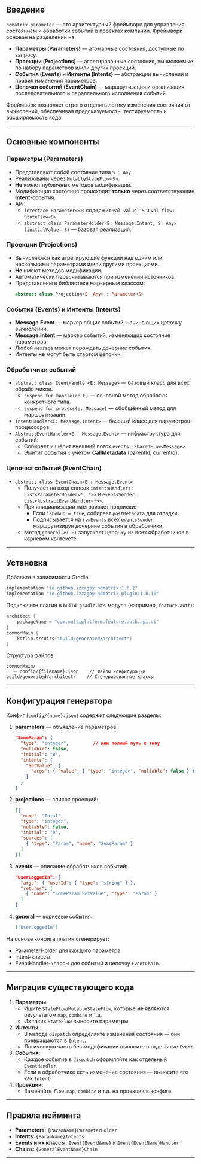 ## Введение

`ndmatrix-parameter` — это архитектурный фреймворк для управления состоянием и обработки событий в проектах компании. Фреймворк основан на разделении на:

- **Параметры (Parameters)** — атомарные состояния, доступные по запросу.
- **Проекции (Projections)** — агрегированные состояния, вычисляемые по набору параметров и/или других проекций.
- **События (Events) и Интенты (Intents)** — абстракции вычислений и правил изменения параметров.
- **Цепочки событий (EventChain)** — маршрутизация и организация последовательного и параллельного исполнения событий.

Фреймворк позволяет строго отделять логику изменения состояния от вычислений, обеспечивая предсказуемость, тестируемость и расширяемость кода.

---

## Основные компоненты

### Параметры (Parameters)

- Представляют собой состояние типа `S : Any`.
- Реализованы через `MutableStateFlow<S>`.
- **Не** имеют публичных методов модификации.
- Модификация состояния происходит **только** через соответствующие **Intent**-события.
- API:
    - `interface Parameter<S>`: содержит `val value: S` и `val flow: StateFlow<S>`.
    - `abstract class ParameterHolder<E: Message.Intent, S: Any>(initialValue: S)` — базовая реализация.

### Проекции (Projections)

- Вычисляются как агрегирующие функции над одним или несколькими параметрами и/или другими проекциями.
- **Не** имеют методов модификации.
- Автоматически пересчитываются при изменении источников.
- Представлены в библиотеке маркерным классом:
  ```kotlin
  abstract class Projection<S: Any> : Parameter<S>
  ```

### События (Events) и Интенты (Intents)

- **Message.Event** — маркер общих событий, начинающих цепочку вычислений.
- **Message.Intent** — маркер событий, изменяющих состояние параметров.
- Любой `Message` может порождать дочерние события.
- Интенты **не** могут быть стартом цепочки.

### Обработчики событий

- `abstract class EventHandler<E: Message>` — базовый класс для всех обработчиков.
    - `suspend fun handle(e: E)` — основной метод обработки конкретного типа.
    - `suspend fun process(e: Message)` — обобщённый метод для маршрутизации.
- `IntentHandler<E: Message.Intent>` — базовый класс для параметров-процессоров.
- `AbstractEventHandler<E : Message.Event>` — инфраструктура для событий:
    - Собирает и шёрит внешний поток `events: SharedFlow<Message>`.
    - Эмитит события с учётом **CallMetadata** (parentId, currentId).

### Цепочка событий (EventChain)

- `abstract class EventChain<E : Message.Event>`
    - Получает на вход список `intentsHandlers: List<ParameterHolder<*, *>>` и `eventsSender: List<AbstractEventHandler<*>>`.
    - При инициализации настраивает подписки:
        - Если `isDebug = true`, собирает `postMetadata` для отладки.
        - Подписывается на `rawEvents` всех `eventsSender`, маршрутизируя дочерние события в обработчики.
    - Метод `general(e: E)` запускает цепочку из всех обработчиков в корневом контексте.

---

## Установка

Добавьте в зависимости Gradle:

```groovy
implementation "io.github.izzzgoy:ndmatrix:1.0.2"
implementation "io.github.izzzgoy:ndmatrix-plugin:1.0.10"
```

Подключите плагин в `build.gradle.kts` модуля (например, `feature.auth`):
```kotlin
architect {
    packageName = "com.multiplatform.feature.auth.api.ui"
}
commonMain {
    kotlin.srcDirs("build/generated/architect")
}
```

Структура файлов:
```
commonMain/
  └─ config/{filename}.json    // Файлы конфигурации
build/generated/architect/    // Сгенерированные классы
```

---

## Конфигурация генератора

Конфиг (`config/{name}.json`) содержит следующие разделы:

1. **parameters** — объявление параметров:
   ```json
   "SomeParam": {
     "type": "integer",         // или полный путь к типу
     "nullable": false,
     "initial": "0",
     "intents": {
       "SetValue": {
         "args": { "value": { "type": "integer", "nullable": false } }
       }
     }
   }
   ```
2. **projections** — список проекций:
   ```json
   [{
     "name": "Total",
     "type": "integer",
     "nullable": false,
     "initial": "0",
     "sources": [
       { "type": "Param", "name": "SomeParam" }
     ]
   }]
   ```
3. **events** — описание обработчиков событий:
   ```json
   "UserLoggedIn": {
     "args": { "userId": { "type": "string" } },
     "returns": [
       { "name": "SomeParam.SetValue", "type": "Param" }
     ]
   }
   ```
4. **general** — корневые события:
   ```json
   ["UserLoggedIn"]
   ```

На основе конфига плагин сгенерирует:
- ParameterHolder для каждого параметра.
- Intent-классы.
- EventHandler-классы для событий и цепочку `EventChain`.

---

## Миграция существующего кода

1. **Параметры**:
    - Ищите `StateFlow`/`MutableStateFlow`, которые **не** являются результатом `map`, `combine` и т.д.
    - Из таких `StateFlow` выносите параметры.
2. **Интенты**:
    - В методе `dispatch` определяйте изменения состояния — они превращаются в `Intent`.
    - Логическую часть без модификации выносите в отдельные `Event`.
3. **События**:
    - Каждое событие в `dispatch` оформляйте как отдельный `EventHandler`.
    - Если в обработчике есть изменение состояния — выносите его как `Intent`.
4. **Проекции**:
    - Заменяйте `flow.map`, `combine` и т.д. на проекции в конфиге.

---

## Правила нейминга

- **Parameters**: `{ParamName}ParameterHolder`
- **Intents**: `{ParamName}Intents`
- **Events и их классы**: `Event{EventName}` и `Event{EventName}Handler`
- **Chains**: `{GeneralEventName}Chain`

---
